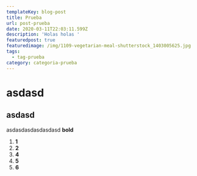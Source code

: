 ```yaml
---
templateKey: blog-post
title: Prueba
url: post-prueba
date: 2020-03-11T22:03:11.599Z
description: 'Holas holas '
featuredpost: true
featuredimage: /img/1109-vegetarian-meal-shutterstock_1403005625.jpg
tags:
  - tag-prueba
category: categoria-prueba
---
```

# asdasd

## asdasd

asdasdasdasdasdasd **bold** 

1. **1**
2. **2**
3. **4**
4. **5**
5. **6**

